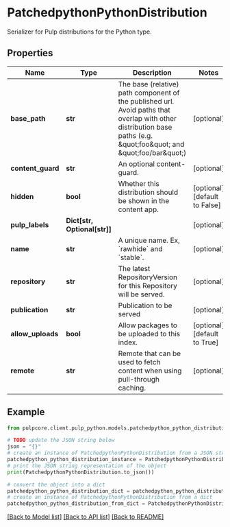 # PatchedpythonPythonDistribution

Serializer for Pulp distributions for the Python type.

## Properties

Name | Type | Description | Notes
------------ | ------------- | ------------- | -------------
**base_path** | **str** | The base (relative) path component of the published url. Avoid paths that                     overlap with other distribution base paths (e.g. \&quot;foo\&quot; and \&quot;foo/bar\&quot;) | [optional] 
**content_guard** | **str** | An optional content-guard. | [optional] 
**hidden** | **bool** | Whether this distribution should be shown in the content app. | [optional] [default to False]
**pulp_labels** | **Dict[str, Optional[str]]** |  | [optional] 
**name** | **str** | A unique name. Ex, &#x60;rawhide&#x60; and &#x60;stable&#x60;. | [optional] 
**repository** | **str** | The latest RepositoryVersion for this Repository will be served. | [optional] 
**publication** | **str** | Publication to be served | [optional] 
**allow_uploads** | **bool** | Allow packages to be uploaded to this index. | [optional] [default to True]
**remote** | **str** | Remote that can be used to fetch content when using pull-through caching. | [optional] 

## Example

```python
from pulpcore.client.pulp_python.models.patchedpython_python_distribution import PatchedpythonPythonDistribution

# TODO update the JSON string below
json = "{}"
# create an instance of PatchedpythonPythonDistribution from a JSON string
patchedpython_python_distribution_instance = PatchedpythonPythonDistribution.from_json(json)
# print the JSON string representation of the object
print(PatchedpythonPythonDistribution.to_json())

# convert the object into a dict
patchedpython_python_distribution_dict = patchedpython_python_distribution_instance.to_dict()
# create an instance of PatchedpythonPythonDistribution from a dict
patchedpython_python_distribution_from_dict = PatchedpythonPythonDistribution.from_dict(patchedpython_python_distribution_dict)
```
[[Back to Model list]](../README.md#documentation-for-models) [[Back to API list]](../README.md#documentation-for-api-endpoints) [[Back to README]](../README.md)


